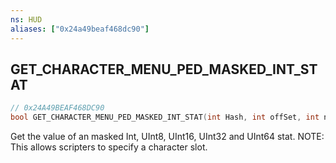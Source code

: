 ```yaml
---
ns: HUD
aliases: ["0x24a49beaf468dc90"]
---
```

## GET_CHARACTER_MENU_PED_MASKED_INT_STAT

```c
// 0x24A49BEAF468DC90
bool GET_CHARACTER_MENU_PED_MASKED_INT_STAT(int Hash, int offSet, int numberOfBits, int characterSlot);
```

Get the value of an masked Int, UInt8, UInt16, UInt32 and UInt64 stat. NOTE: This allows scripters to specify a character slot.

